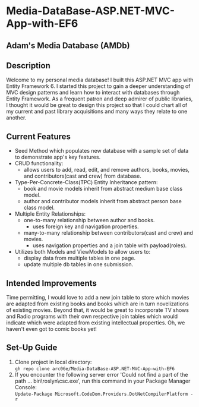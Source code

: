 #  Media-DataBase-ASP.NET-MVC-App-with-EF6


  ## Adam's Media Database (AMDb)
  <!--
   -demo: https://adams-media-database-app.azurewebsites.net
-->
 
  ## Description
  Welcome to my personal media database! I built this ASP.NET MVC app with Entity Framework 6. I started this project to gain a deeper understanding of MVC design patterns 
  and learn how to interact with databases through Entity Framework. As a frequent patron and deep admirer of public libraries, I thought it would be great to design this project so that I could chart all of my current and past library acquisitions and many ways they relate to one another. 
  
  ## Current Features
  * Seed Method which populates new database with a sample set of data to demonstrate app's key features.
  * CRUD functionality:
     * allows users to add, read, edit, and remove authors, books, movies, and contributors(cast and crew) from database.
  * Type-Per-Concrete-Class(TPC) Entity Inheritance pattern:
     * book and movie models inherit from abstract medium base class model.
     * author and contributor models inherit from abstract person base class model.
  * Multiple Entity Relationships:
     * one-to-many relationship between author and books.
        - uses foreign key and navigation properties.
     * many-to-many relationship between contributors(cast and crew) and movies.
        - uses navigation properties and a join table with payload(roles).
  * Utilizes both Models and ViewModels to allow users to:
     * display data from multiple tables in one page.
     * update multiple db tables in one submission.

## Intended Improvements
Time permitting, I would love to add a new join table to store which movies are adapted from existing books and books which are in turn novelizations of existing movies. Beyond that, it would be great to incorporate TV shows and Radio programs with their own respective join tables which would indicate which were adapted from existing intellectual properties. Oh, we haven't even got to comic books yet! 

## Set-Up Guide
1. Clone project in local directory:<br/>
``` gh repo clone arc06e/Media-DataBase-ASP.NET-MVC-App-with-EF6 ```
2. If you encounter the following server error 'Could not find a part of the path ... bin\roslyn\csc.exe', run this command in your Package Manager Console:<br/>
``` Update-Package Microsoft.CodeDom.Providers.DotNetCompilerPlatform -r ```
